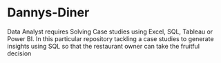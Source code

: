 # Dannys-Diner
Data Analyst requires Solving Case studies using Excel, SQL, Tableau or Power BI. In this particular repository tackling a case studies to generate insights using SQL so that the restaurant owner can take the fruitful decision
